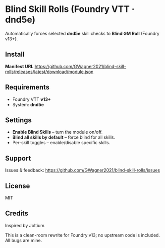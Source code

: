 # Blind Skill Rolls (Foundry VTT · dnd5e)

Automatically forces selected **dnd5e** skill checks to **Blind GM Roll** (Foundry v13+).

## Install
**Manifest URL**
https://github.com/GWagner2021/blind-skill-rolls/releases/latest/download/module.json

## Requirements
- Foundry VTT **v13+**
- System: **dnd5e**

## Settings
- **Enable Blind Skills** – turn the module on/off.
- **Blind all skills by default** – force blind for all skills.
- Per-skill toggles – enable/disable specific skills.

## Support
Issues & feedback: https://github.com/GWagner2021/blind-skill-rolls/issues

## License
MIT

## Credits
Inspired by Joltium. 

This is a clean-room rewrite for Foundry v13; no upstream code is included. All bugs are mine.
